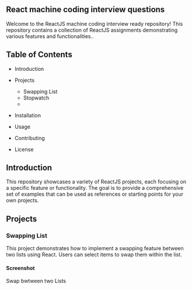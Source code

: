 ## React machine coding interview questions


Welcome to the ReactJS machine coding interview ready repository! This repository contains a collection of ReactJS assignments demonstrating various features and functionalities..

## Table of Contents

- Introduction
- Projects
  - Swapping List
  - Stopwatch
  - 
  
- Installation
- Usage
- Contributing
- License

## Introduction

This repository showcases a variety of ReactJS projects, each focusing on a specific feature or functionality. The goal is to provide a comprehensive set of examples that can be used as references or starting points for your own projects.

## Projects

### Swapping List

This project demonstrates how to implement a swapping feature between two lists using React. Users can select items to swap them within the list.

#### Screenshot

Swap bwtween two Lists
